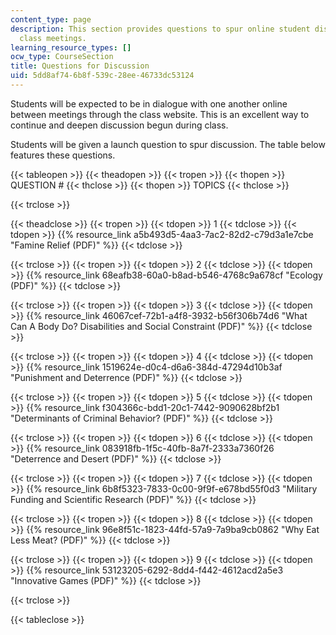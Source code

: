 ```yaml
---
content_type: page
description: This section provides questions to spur online student discussion between
  class meetings.
learning_resource_types: []
ocw_type: CourseSection
title: Questions for Discussion
uid: 5dd8af74-6b8f-539c-28ee-46733dc53124
---
```


Students will be expected to be in dialogue with one another online between meetings through the class website. This is an excellent way to continue and deepen discussion begun during class.

Students will be given a launch question to spur discussion. The table below features these questions.

{{< tableopen >}}
{{< theadopen >}}
{{< tropen >}}
{{< thopen >}}
QUESTION #
{{< thclose >}}
{{< thopen >}}
TOPICS
{{< thclose >}}

{{< trclose >}}

{{< theadclose >}}
{{< tropen >}}
{{< tdopen >}}
1
{{< tdclose >}}
{{< tdopen >}}
{{% resource_link a5b493d5-4aa3-7ac2-82d2-c79d3a1e7cbe "Famine Relief (PDF)" %}}
{{< tdclose >}}

{{< trclose >}}
{{< tropen >}}
{{< tdopen >}}
2
{{< tdclose >}}
{{< tdopen >}}
{{% resource_link 68eafb38-60a0-b8ad-b546-4768c9a678cf "Ecology (PDF)" %}}
{{< tdclose >}}

{{< trclose >}}
{{< tropen >}}
{{< tdopen >}}
3
{{< tdclose >}}
{{< tdopen >}}
{{% resource_link 46067cef-72b1-a4f8-3932-b56f306b74d6 "What Can A Body Do? Disabilities and Social Constraint (PDF)" %}}
{{< tdclose >}}

{{< trclose >}}
{{< tropen >}}
{{< tdopen >}}
4
{{< tdclose >}}
{{< tdopen >}}
{{% resource_link 1519624e-d0c4-d6a6-384d-47294d10b3af "Punishment and Deterrence (PDF)" %}}
{{< tdclose >}}

{{< trclose >}}
{{< tropen >}}
{{< tdopen >}}
5
{{< tdclose >}}
{{< tdopen >}}
{{% resource_link f304366c-bdd1-20c1-7442-9090628bf2b1 "Determinants of Criminal Behavior? (PDF)" %}}
{{< tdclose >}}

{{< trclose >}}
{{< tropen >}}
{{< tdopen >}}
6
{{< tdclose >}}
{{< tdopen >}}
{{% resource_link 083918fb-1f5c-40fb-8a7f-2333a7360f26 "Deterrence and Desert (PDF)" %}}
{{< tdclose >}}

{{< trclose >}}
{{< tropen >}}
{{< tdopen >}}
7
{{< tdclose >}}
{{< tdopen >}}
{{% resource_link 6b8f5323-7833-0c00-9f9f-e678bd55f0d3 "Military Funding and Scientific Research (PDF)" %}}
{{< tdclose >}}

{{< trclose >}}
{{< tropen >}}
{{< tdopen >}}
8
{{< tdclose >}}
{{< tdopen >}}
{{% resource_link 96e8f51c-1823-44fd-57a9-7a9ba9cb0862 "Why Eat Less Meat? (PDF)" %}}
{{< tdclose >}}

{{< trclose >}}
{{< tropen >}}
{{< tdopen >}}
9
{{< tdclose >}}
{{< tdopen >}}
{{% resource_link 53123205-6292-8dd4-f442-4612acd2a5e3 "Innovative Games (PDF)" %}}
{{< tdclose >}}

{{< trclose >}}

{{< tableclose >}}